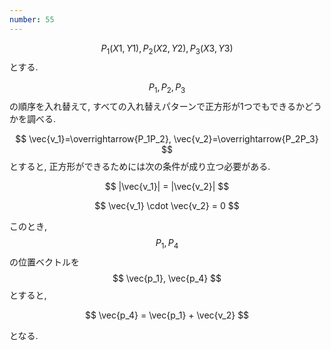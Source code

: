 ```yaml
---
number: 55
---
```

$$ P_1(X1, Y1), P_2(X2, Y2), P_3(X3, Y3) $$ とする.

$$ P_1,P_2,P_3 $$ の順序を入れ替えて, すべての入れ替えパターンで正方形が1つでもできるかどうかを調べる.

$$ \vec{v_1}=\overrightarrow{P_1P_2}, \vec{v_2}=\overrightarrow{P_2P_3} $$ とすると, 正方形ができるためには次の条件が成り立つ必要がある.

$$
|\vec{v_1}| = |\vec{v_2}|
$$

$$
\vec{v_1} \cdot \vec{v_2} = 0
$$

このとき, $$ P_1, P_4 $$ の位置ベクトルを $$ \vec{p_1}, \vec{p_4} $$ とすると,

$$
\vec{p_4} = \vec{p_1} + \vec{v_2}
$$

となる.
